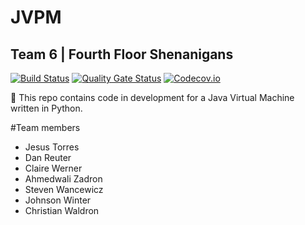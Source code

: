 # JVPM
## Team 6 | Fourth Floor Shenanigans
[![Build Status](https://travis-ci.com/rykonermana/3250-spring-2019-team-6.svg?branch=master)](https://travis-ci.com/rykonermana/3250-spring-2019-team-6)
[![Quality Gate Status](https://sonarcloud.io/api/project_badges/measure?project=rykonermana_3250-spring-2019-team-6&metric=alert_status)](https://sonarcloud.io/dashboard?id=rykonermana_3250-spring-2019-team-6)
[![Codecov.io](https://codecov.io/github/rykonermana/3250-spring-2019-team-6/coverage.svg?branch=master)](https://codecov.io/github/rykonermana/3250-spring-2019-team-6?branch=master)

:construction:
This repo contains code in development for a Java Virtual Machine written in Python.

#Team members
* Jesus Torres
* Dan Reuter
* Claire Werner
* Ahmedwali Zadron
* Steven Wancewicz
* Johnson Winter
* Christian Waldron

